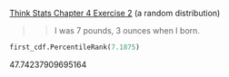 [Think Stats Chapter 4 Exercise 2](http://greenteapress.com/thinkstats2/html/thinkstats2005.html#toc41) (a random distribution)

>> I was 7 pounds, 3 ounces when I born. 

```python
first_cdf.PercentileRank(7.1875)
```

47.74237909695164
